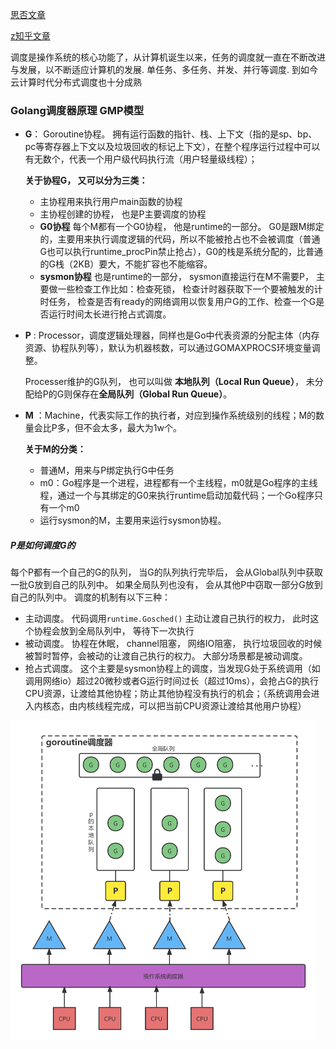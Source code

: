 [思否文章](https://segmentfault.com/a/1190000041938854?utm_source=sf-similar-article)

[z知乎文章](https://zhuanlan.zhihu.com/p/111370792)

调度是操作系统的核心功能了，从计算机诞生以来，任务的调度就一直在不断改进与发展，以不断适应计算机的发展. 单任务、多任务、并发、并行等调度. 到如今云计算时代分布式调度也十分成熟

### Golang调度器原理 GMP模型

- **G**： Goroutine协程。 拥有运行函数的指针、栈、上下文（指的是sp、bp、pc等寄存器上下文以及垃圾回收的标记上下文），在整个程序运行过程中可以有无数个，代表一个用户级代码执行流（用户轻量级线程）；

  **关于协程G， 又可以分为三类：**

  - 主协程用来执行用户main函数的协程
  - 主协程创建的协程， 也是P主要调度的协程
  - **G0协程** 每个M都有一个G0协程， 他是runtime的一部分。 G0是跟M绑定的，主要用来执行调度逻辑的代码，所以不能被抢占也不会被调度（普通G也可以执行runtime_procPin禁止抢占），G0的栈是系统分配的，比普通的G栈（2KB）要大，不能扩容也不能缩容。
  - **sysmon协程** 也是runtime的一部分， sysmon直接运行在M不需要P， 主要做一些检查工作比如：检查死锁， 检查计时器获取下一个要被触发的计时任务， 检查是否有ready的网络调用以恢复用户G的工作、检查一个G是否运行时间太长进行抢占式调度。



- **P** :  Processor，调度逻辑处理器，同样也是Go中代表资源的分配主体（内存资源、协程队列等），默认为机器核数，可以通过GOMAXPROCS环境变量调整。

  Processer维护的G队列， 也可以叫做 **本地队列（Local Run Queue）**， 未分配给P的G则保存在**全局队列（Global Run Queue）**。 



- **M** ：Machine，代表实际工作的执行者，对应到操作系统级别的线程；M的数量会比P多，但不会太多，最大为1w个。

  **关于M的分类：**

  - 普通M，用来与P绑定执行G中任务
  - m0：Go程序是一个进程，进程都有一个主线程，m0就是Go程序的主线程，通过一个与其绑定的G0来执行runtime启动加载代码；一个Go程序只有一个m0
  - 运行sysmon的M，主要用来运行sysmon协程。





##### P是如何调度G的

每个P都有一个自己的G的队列， 当G的队列执行完毕后，  会从Global队列中获取一批G放到自己的队列中。 如果全局队列也没有， 会从其他P中窃取一部分G放到自己的队列中。 调度的机制有以下三种：

- 主动调度。 代码调用`runtime.Gosched()`  主动让渡自己执行的权力， 此时这个协程会放到全局队列中， 等待下一次执行
- 被动调度。 协程在休眠， channel阻塞， 网络IO阻塞， 执行垃圾回收的时候被暂时暂停，会被动的让渡自己执行的权力。 大部分场景都是被动调度。
- 抢占式调度。 这个主要是sysmon协程上的调度，当发现G处于系统调用（如调用网络io）超过20微秒或者G运行时间过长（超过10ms），会抢占G的执行CPU资源，让渡给其他协程；防止其他协程没有执行的机会；（系统调用会进入内核态，由内核线程完成，可以把当前CPU资源让渡给其他用户协程）

<img src="goroutine调度器.assets/未命名文件 (14).png" alt="未命名文件 (14)" style="zoom:50%;" /> 

 





